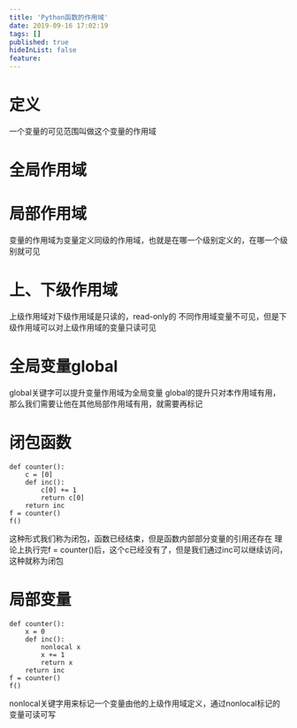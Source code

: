 ```yaml
---
title: 'Python函数的作用域'
date: 2019-09-16 17:02:19
tags: []
published: true
hideInList: false
feature: 
---
```

# 定义
一个变量的可见范围叫做这个变量的作用域
# 全局作用域
# 局部作用域
变量的作用域为变量定义同级的作用域，也就是在哪一个级别定义的，在哪一个级别就可见
# 上、下级作用域
上级作用域对下级作用域是只读的，read-only的
不同作用域变量不可见，但是下级作用域可以对上级作用域的变量只读可见
# 全局变量global
global关键字可以提升变量作用域为全局变量
global的提升只对本作用域有用，那么我们需要让他在其他局部作用域有用，就需要再标记
# 闭包函数
```
def counter():
    c = [0]
    def inc():
        c[0] += 1
        return c[0]
    return inc
f = counter()
f()
```
这种形式我们称为闭包，函数已经结束，但是函数内部部分变量的引用还存在
理论上执行完f = counter()后，这个c已经没有了，但是我们通过inc可以继续访问，这种就称为闭包
# 局部变量
```
def counter():
    x = 0
    def inc():
        nonlocal x
        x += 1
        return x
    return inc
f = counter()
f()
```
nonlocal关键字用来标记一个变量由他的上级作用域定义，通过nonlocal标记的变量可读可写


















